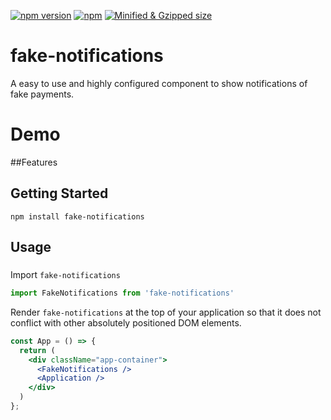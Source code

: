 [![npm version](https://badgen.net/npm/v/fake-notifications)](https://www.npmjs.com/package/fake-notifications) [![npm](https://badgen.net/npm/license/lodash)](https://www.npmjs.com/package/fake-notifications) [![Minified & Gzipped size](https://badgen.net/bundlephobia/minzip/react-notifications-component)](https://bundlephobia.com/result?p=react-notifications-component)

# fake-notifications

A easy to use and highly configured component to show notifications of fake payments.

# Demo

##Features

## Getting Started

```
npm install fake-notifications
```

## Usage

###

Import <code>fake-notifications</code>
```js
import FakeNotifications from 'fake-notifications'
```

Render <code>fake-notifications</code> at the top of your application so that it does not conflict with other absolutely positioned DOM elements.

```jsx
const App = () => {
  return (
    <div className="app-container">
      <FakeNotifications />
      <Application />
    </div>
  )
};
```